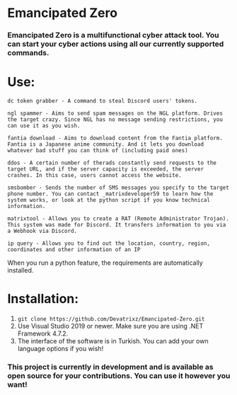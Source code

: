 # Emancipated Zero

### Emancipated Zero is a multifunctional cyber attack tool. You can start your cyber actions using all our currently supported commands.

# Use:
```
dc token grabber - A command to steal Discord users' tokens.

ngl spammer - Aims to send spam messages on the NGL platform. Drives the target crazy. Since NGL has no message sending restrictions, you can use it as you wish.
 
fantia download - Aims to download content from the Fantia platform. Fantia is a Japanese anime community. And it lets you download whatever bad stuff you can think of (including paid ones)

ddos - A certain number of therads constantly send requests to the target URL, and if the server capacity is exceeded, the server crashes. In this case, users cannot access the website.

smsbomber - Sends the number of SMS messages you specify to the target phone number. You can contact _matrixdeveloper59 to learn how the system works, or look at the python script if you know technical information.

matrixtool - Allows you to create a RAT (Remote Administrator Trojan). This system was made for Discord. It transfers information to you via a Webhook via Discord.

ip query - Allows you to find out the location, country, region, coordinates and other information of an IP
```

When you run a python feature, the requirements are automatically installed.

# Installation:

1. ``git clone https://github.com/Devatrixz/Emancipated-Zero.git``
2. Use Visual Studio 2019 or newer. Make sure you are using .NET Framework 4.7.2.
3. The interface of the software is in Turkish. You can add your own language options if you wish!

### This project is currently in development and is available as open source for your contributions. You can use it however you want!
